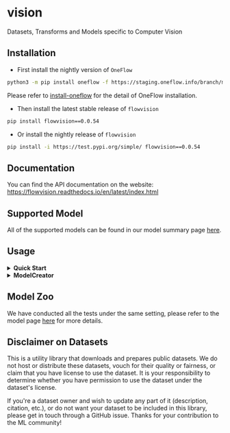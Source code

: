 # vision
Datasets, Transforms and Models specific to Computer Vision


## Installation
- First install the nightly version of `OneFlow`
```bash
python3 -m pip install oneflow -f https://staging.oneflow.info/branch/master/cu102
```

Please refer to [install-oneflow](https://github.com/Oneflow-Inc/oneflow#install-oneflow) for the detail of OneFlow installation.

- Then install the latest stable release of `flowvision`
```bash
pip install flowvision==0.0.54
```

- Or install the nightly release of `flowvision`
```bash
pip install -i https://test.pypi.org/simple/ flowvision==0.0.54
```

## Documentation
You can find the API documentation on the website: https://flowvision.readthedocs.io/en/latest/index.html

## Supported Model
All of the supported models can be found in our model summary page [here](MODEL_SUMMARY.md).


## Usage
<details>
<summary> <b> Quick Start </b> </summary>

- list supported model
```python
from flowvision.models import ModelCreator
supported_model_table = ModelCreator.model_table()
print(supported_model_table)
```

- search supported model by wildcard
```python
from flowvision.models import ModelCreator
pretrained_vit_model = ModelCreator.model_table("*vit*", pretrained=True)
supported_vit_model = ModelCreator.model_table("*vit*", pretrained=False)
supported_alexnet_model = ModelCreator.model_table('alexnet')

# check the model table
print(pretrained_vit_model)
print(supported_vit_model)
print(supported_alexnet_model)
```

- create model use `ModelCreator`
```python
from flowvision.models import ModelCreator
model = ModelCreator.create_model('alexnet', pretrained=True)
```

</details>

<details>
<summary> <b> ModelCreator </b> </summary>

- Create model in a simple way
```python
from flowvision.models import ModelCreator
model = ModelCreator.create_model('alexnet', pretrained=True)
```
the pretrained weight will be saved to `./checkpoints`

- Supported model table
```python
from flowvision.models import ModelCreator
supported_model_table = ModelCreator.model_table()
print(supported_model_table)
```
```
╒════════════════════════════════════════════╤══════════════╕
│ Supported Models                           │ Pretrained   │
╞════════════════════════════════════════════╪══════════════╡
│ alexnet                                    │ true         │
├────────────────────────────────────────────┼──────────────┤
│ convmixer_1024_20                          │ true         │
├────────────────────────────────────────────┼──────────────┤
│ convmixer_1536_20                          │ true         │
├────────────────────────────────────────────┼──────────────┤
│ convmixer_768_32_relu                      │ true         │
├────────────────────────────────────────────┼──────────────┤
│ shufflenet_v2_x0_5                         │ true         │
├────────────────────────────────────────────┼──────────────┤
│ shufflenet_v2_x1_0                         │ true         │
├────────────────────────────────────────────┼──────────────┤
│ shufflenet_v2_x1_5                         │ false        │
├────────────────────────────────────────────┼──────────────┤
│ shufflenet_v2_x2_0                         │ false        │
├────────────────────────────────────────────┼──────────────┤
│                    ...                     │     ...      │
├────────────────────────────────────────────┼──────────────┤
│ wide_resnet101_2                           │ true         │
├────────────────────────────────────────────┼──────────────┤
│ wide_resnet50_2                            │ true         │
╘════════════════════════════════════════════╧══════════════╛
```
show all of the supported model in the table manner

- Check the table of the models with pretrained weights.
```python
from flowvision.models import ModelCreator
pretrained_model_table = ModelCreator.model_table(pretrained=True)
print(pretrained_model_table)
```
```
╒════════════════════════════════════════════╤══════════════╕
│ Supported Models                           │ Pretrained   │
╞════════════════════════════════════════════╪══════════════╡
│ alexnet                                    │ true         │
├────────────────────────────────────────────┼──────────────┤
│ convmixer_1024_20                          │ true         │
├────────────────────────────────────────────┼──────────────┤
│ convmixer_1536_20                          │ true         │
├────────────────────────────────────────────┼──────────────┤
│ convmixer_768_32_relu                      │ true         │
├────────────────────────────────────────────┼──────────────┤
│ crossformer_base_patch4_group7_224         │ true         │
├────────────────────────────────────────────┼──────────────┤
│ crossformer_large_patch4_group7_224        │ true         │
├────────────────────────────────────────────┼──────────────┤
│ crossformer_small_patch4_group7_224        │ true         │
├────────────────────────────────────────────┼──────────────┤
│ crossformer_tiny_patch4_group7_224         │ true         │
├────────────────────────────────────────────┼──────────────┤
│                    ...                     │     ...      │
├────────────────────────────────────────────┼──────────────┤
│ wide_resnet101_2                           │ true         │
├────────────────────────────────────────────┼──────────────┤
│ wide_resnet50_2                            │ true         │
╘════════════════════════════════════════════╧══════════════╛
```
- Search for model by Wildcard.
```python
from flowvision.models import ModelCreator
supported_vit_model = ModelCreator.model_table('vit*')
print(supported_vit_model)
```
```
╒════════════════════╤══════════════╕
│ Supported Models   │ Pretrained   │
╞════════════════════╪══════════════╡
│ vit_b_16_224       │ false        │
├────────────────────┼──────────────┤
│ vit_b_16_384       │ true         │
├────────────────────┼──────────────┤
│ vit_b_32_224       │ false        │
├────────────────────┼──────────────┤
│ vit_b_32_384       │ true         │
├────────────────────┼──────────────┤
│ vit_l_16_384       │ true         │
├────────────────────┼──────────────┤
│ vit_l_32_384       │ true         │
╘════════════════════╧══════════════╛
```
- Search for model with pretrained weights by Wildcard.
```python
from flowvision.models import ModelCreator
ModelCreator.model_table('vit*', pretrained=True)
```
```
╒════════════════════╤══════════════╕
│ Supported Models   │ Pretrained   │
╞════════════════════╪══════════════╡
│ vit_b_16_384       │ true         │
├────────────────────┼──────────────┤
│ vit_b_32_384       │ true         │
├────────────────────┼──────────────┤
│ vit_l_16_384       │ true         │
├────────────────────┼──────────────┤
│ vit_l_32_384       │ true         │
╘════════════════════╧══════════════╛
```

</details>

## Model Zoo
We have conducted all the tests under the same setting, please refer to the model page [here](MODEL_ZOO.md) for more details.

## Disclaimer on Datasets
This is a utility library that downloads and prepares public datasets. We do not host or distribute these datasets, vouch for their quality or fairness, or claim that you have license to use the dataset. It is your responsibility to determine whether you have permission to use the dataset under the dataset's license.

If you're a dataset owner and wish to update any part of it (description, citation, etc.), or do not want your dataset to be included in this library, please get in touch through a GitHub issue. Thanks for your contribution to the ML community!
